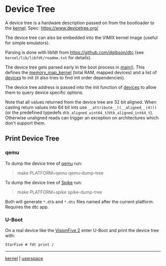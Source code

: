 # Device Tree

A device tree is a hardware description passed on from the bootloader to the [kernel](../kernel/kernel.md).
Spec: https://www.devicetree.org/

The device tree can also be embedded into the VIMIX kernel image (useful for simple emulators).

Parsing is done with libfdt from https://github.com/dgibson/dtc (see `kernel/lib/libfdt/readme.txt` for details).

The device tree gets parsed early in the boot process in [main()](../kernel/overview/init_overview.md). This defines the [memory_map_kernel](../kernel/mm/memory_map_kernel.md) (total RAM, mapped devices) and a list of [devices](../kernel/devices/devices.md) to init (it also tries to find init order dependencies).

The device tree address is passed into the init function of [devices](kernel/devices/devices.md) to allow them to query device specific options.

Note that all values returned from the device tree are 32 bit aligned. When casting return values into 64 bit ints use `__attribute__((__aligned__(4)))` (or the predefined typedefs `dtb_aligned_uint64_t`/`dtb_aligned_int64_t`). Otherwise unaligned reads can trigger an exception on architectures which don't support them.


## Print Device Tree

### qemu

To dump the device tree of [qemu](../run_on_qemu.md) run:

> make PLATFORM=qemu qemu-dump-tree


To dump the device tree of [Spike](../run_on_spike.md) run:

> make PLATFORM=spike spike-dump-tree

Both will generate `*.dtb` and `*.dts` files named after the current platform. Requires the dtc app.


### U-Boot

On a real device like the [VisionFive 2](../run_on_visionfive2.md) enter U-Boot and print the device tree with:

```
StarFive # fdt print /
```



---
[kernel](../kernel/kernel.md) | [userspace](../userspace/userspace.md)
